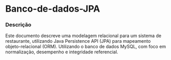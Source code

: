 # Banco-de-dados-JPA
### Descrição
Este documento descreve uma modelagem relacional para um sistema de restaurante, utilizando Java Persistence API (JPA) para mapeamento objeto-relacional (ORM). Utilizando o banco de dados MySQL, com foco em normalização, desempenho e integridade referencial.

